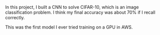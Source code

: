 In this project, I built a CNN to solve CIFAR-10, which is an image
classification problem. I think my final accuracy was about 70% if I
recall correctly.

This was the first model I ever tried training on a GPU in AWS.
